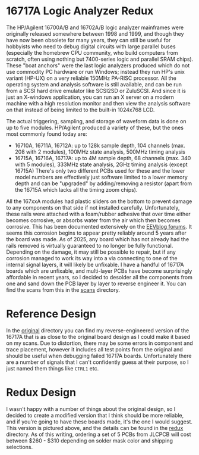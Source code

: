 # 16717A Logic Analyzer Redux

The HP/Agilent 16700A/B and 16702A/B logic analyzer mainframes were originally released somewhere between 1998 and 1999, and though they have now been obsolete for many years, they can still be useful for hobbyists who need to debug digital circuits with large parallel buses (especially the homebrew CPU community, who build computers from scratch, often using nothing but 7400-series logic and parallel SRAM chips).  These "boat anchors" were the last logic analyzers produced which do not use commodity PC hardware or run Windows; instead they run HP's unix variant (HP-UX) on a very reliable 150MHz PA-RISC processor.  All the operating system and analysis software is still available, and can be run from a SCSI hard drive emulator like SCSI2SD or ZuluSCSI.  And since it is just an X-windows application, you can run an X server on a modern machine with a high resolution monitor and then view the analysis software on that instead of being limited to the built-in 1024x768 LCD.

The actual triggering, sampling, and storage of waveform data is done on up to five modules.  HP/Agilent produced a variety of these, but the ones most commonly found today are:
* 16710A, 16711A, 16712A: up to 128k sample depth, 104 channels (max. 208 with 2 modules), 100MHz state analysis, 500MHz timing analysis
* 16715A, 16716A, 16717A: up to 4M sample depth, 68 channels (max. 340 with 5 modules), 333MHz state analysis, 2GHz timing analysis (except 16715A)
There's only two different PCBs used for these and the lower model numbers are effectively just software limited to a lower memory depth and can be "upgraded" by adding/removing a resistor (apart from the 16715A which lacks all the timing zoom chips).

All the 167xxA modules had plastic sliders on the bottom to prevent damage to any components on that side if not installed carefully.  Unfortunately, these rails were attached with a foam/rubber adhesive that over time either becomes corrosive, or absorbs water from the air which then becomes corrosive.  This has been documented extensively on the [EEVblog forums](https://www.eevblog.com/forum/repair/series-defect-on-agilent-167xx-boards/).  It seems this corrosion begins to appear pretty reliably around 5 years after the board was made.  As of 2025, any board which has not already had the rails removed is virtually guaranteed to no longer be fully functional.  Depending on the damage, it may still be possible to repair, but if any corrosion managed to work its way into a via connecting to one of the internal signal layers, it will likely be unfixable.  I have a handful of 16717A boards which are unfixable, and multi-layer PCBs have become surprisingly affordable in recent years, so I decided to desolder all the components from one and sand down the PCB layer by layer to reverse engineer it.  You can find the scans from this in the [scans](./scans/) directory.

# Reference Design
In the [original](./original/) directory you can find my reverse-engineered version of the 16717A that is as close to the original board design as I could make it based on my scans.  Due to distortion, there may be some errors in component and trace placement, however it includes all test points from the original and should be useful when debugging failed 16717A boards.  Unfortunately there are a number of signals that I can't confidently guess at their purpose, so I just named them things like `CTRL1` etc.

# Redux Design
I wasn't happy with a number of things about the original design, so I decided to create a modified version that I think should be more reliable, and if you're going to have these boards made, it's the one I would suggest.  This version is pictured above, and the details can be found in the [redux](./redux) directory.  As of this writing, ordering a set of 5 PCBs from JLCPCB will cost between $260 - $310 depending on solder mask color and shipping selections.
